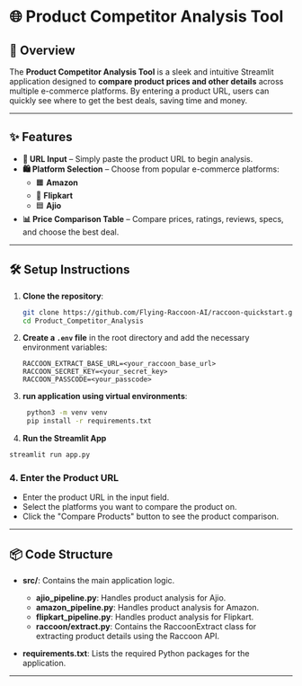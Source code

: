 # 🌐 **Product Competitor Analysis Tool**

## 🚀 Overview

The **Product Competitor Analysis Tool** is a sleek and intuitive Streamlit application designed to **compare product
prices and other details** across multiple e-commerce platforms. By entering a product URL, users can quickly see where to get the best
deals, saving time and money.

---

## ✨ Features

- **🔗 URL Input** – Simply paste the product URL to begin analysis.
- **🛍️ Platform Selection** – Choose from popular e-commerce platforms:
    - 🟧 **Amazon**
    - 🔵 **Flipkart**
    - 🟦 **Ajio**
- **📊 Price Comparison Table** – Compare prices, ratings, reviews, specs, and choose the best deal.
---

## 🛠️ Setup Instructions

1. **Clone the repository**:
   ```bash
   git clone https://github.com/Flying-Raccoon-AI/raccoon-quickstart.git
   cd Product_Competitor_Analysis
   ```

2. **Create a `.env` file** in the root directory and add the necessary environment variables:
   ```
   RACCOON_EXTRACT_BASE_URL=<your_raccoon_base_url>
   RACCOON_SECRET_KEY=<your_secret_key>
   RACCOON_PASSCODE=<your_passcode>
   ```

3. **run application using virtual environments**:
   ```bash
    python3 -m venv venv
    pip install -r requirements.txt
   ```

4. **Run the Streamlit App**

  ```bash
  streamlit run app.py
  ```

### **4. Enter the Product URL**

- Enter the product URL in the input field.
- Select the platforms you want to compare the product on.
- Click the "Compare Products" button to see the product comparison.

---

## 📦 Code Structure

- **src/**: Contains the main application logic.
    - **ajio_pipeline.py**: Handles product analysis for Ajio.
    - **amazon_pipeline.py**: Handles product analysis for Amazon.
    - **flipkart_pipeline.py**: Handles product analysis for Flipkart.
    - **raccoon/extract.py**: Contains the RaccoonExtract class for extracting product details using the Raccoon API.

- **requirements.txt**: Lists the required Python packages for the application.

---